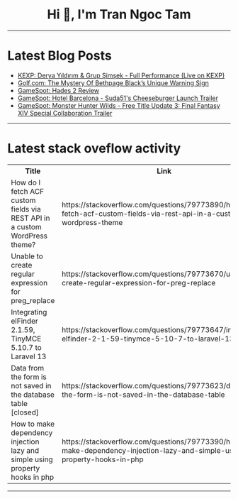 <h1 align="center">Hi 👋, I'm Tran Ngoc Tam</h1>

---

# Latest Blog Posts 
<!-- BLOG-POST-LIST:START -->
- [KEXP: Derya Yıldırım &amp; Grup Şimşek - Full Performance &lpar;Live on KEXP&rpar;](https://dev.to/music_youtube/kexp-derya-yildirim-grup-simsek-full-performance-live-on-kexp-5anp)
- [Golf.com: The Mystery Of Bethpage Black’s Unique Warning Sign](https://dev.to/youtube_golf/golfcom-the-mystery-of-bethpage-blacks-unique-warning-sign-p4f)
- [GameSpot: Hades 2 Review](https://dev.to/gg_news/gamespot-hades-2-review-3dp7)
- [GameSpot: Hotel Barcelona - Suda51&#39;s Cheeseburger Launch Trailer](https://dev.to/gg_news/gamespot-hotel-barcelona-suda51s-cheeseburger-launch-trailer-3mah)
- [GameSpot: Monster Hunter Wilds - Free Title Update 3: Final Fantasy XIV Special Collaboration Trailer](https://dev.to/gg_news/gamespot-monster-hunter-wilds-free-title-update-3-final-fantasy-xiv-special-collaboration-4ak)
<!-- BLOG-POST-LIST:END -->

---

# Latest stack oveflow activity
<table>
  <tr><th>Title</th><th>Link</th></tr>
  <!-- STACKOVERFLOW:START --><tr><td>How do I fetch ACF custom fields via REST API in a custom WordPress theme?</td><td>https://stackoverflow.com/questions/79773890/how-do-i-fetch-acf-custom-fields-via-rest-api-in-a-custom-wordpress-theme</td></tr><tr><td>Unable to create regular expression for preg_replace</td><td>https://stackoverflow.com/questions/79773670/unable-to-create-regular-expression-for-preg-replace</td></tr><tr><td>Integrating elFinder 2.1.59, TinyMCE 5.10.7 to Laravel 13</td><td>https://stackoverflow.com/questions/79773647/integrating-elfinder-2-1-59-tinymce-5-10-7-to-laravel-13</td></tr><tr><td>Data from the form is not saved in the database table [closed]</td><td>https://stackoverflow.com/questions/79773623/data-from-the-form-is-not-saved-in-the-database-table</td></tr><tr><td>How to make dependency injection lazy and simple using property hooks in php</td><td>https://stackoverflow.com/questions/79773390/how-to-make-dependency-injection-lazy-and-simple-using-property-hooks-in-php</td></tr><!-- STACKOVERFLOW:END -->
</table>

---


